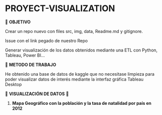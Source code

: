 # PROYECT-VISUALIZATION

🎯 **OBJETIVO**

Crear un repo nuevo con files src, img, data, Readme.md y gitignore.

Issue con el link pegado de nuestro Repo

Generar visualización de los datos obtenidos mediante una ETL con Python, Tableau, Power BI...

🔨  **METODO DE TRABAJO**

He obtenido una base de datos de kaggle que no necesitase limpieza para poder visualizar datos de interés mediante la interfaz gráfica Tableau Desktop

👀 **VISUALIZACIÓN DE DATOS** 👀

1. **Mapa Geográfico con la población y la tasa de natalidad por país en 2012**

